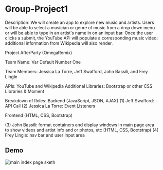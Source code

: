 # Group-Project1
Description: We will create an app to explore new music and artists. Users will be able to select a musician or genre of music from a drop down menu or will be able to type in an artist's name in on an input bar. Once the user clicks a submit, the YouTube API will populate a corresponding music video; additional information from Wikipedia will also render.

Project AfterParty (OmegaRemix)

Team Name: Var Default Number One

Team Members: Jessica La Torre, Jeff Swafford, John Bassili, and Frey Lingle

APIs: YouTube and Wikipedia
Additional Libraries: Bootstrap or other CSS Libraries & Moment

Breakdown of Roles:
Backend (JavaScript, JSON, AJAX)
  (1) Jeff Swafford: - API Call 
  (2) Jessica La Torre: Event Listeners
  
Frontend (HTML, CSS, Bootstrap)

  (3) John Bassili: format containers and display windows in main page area to show videos and artist info and or photos, etc       (HTML, CSS, Bootstrap)
  (4) Frey Lingle:  nav bar and user input area

## Demo
![main index page sketh](https://github.com/jessicalatorre/groupproject1/blob/master/Assets/Images/design_draft.jpg)
